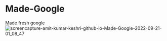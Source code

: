 # Made-Google
Made fresh google
![screencapture-amit-kumar-keshri-github-io-Made-Google-2022-09-21-01_08_47](https://user-images.githubusercontent.com/73033545/191349258-01913940-0634-4742-bfc5-1ff79a68f833.png)
